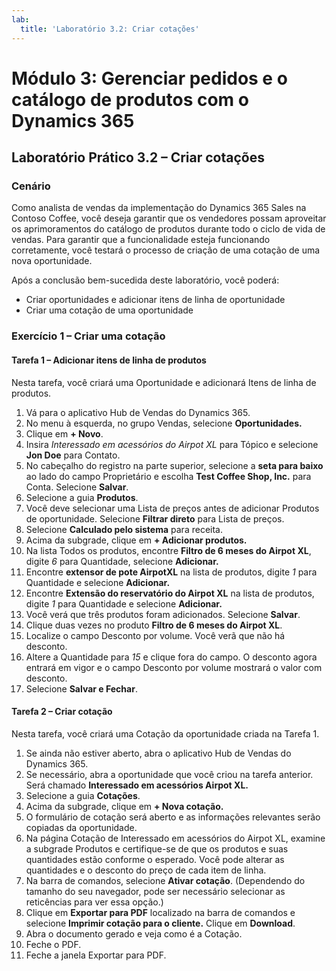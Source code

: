 ```yaml
---
lab:
  title: 'Laboratório 3.2: Criar cotações'
---
```


# Módulo 3: Gerenciar pedidos e o catálogo de produtos com o Dynamics 365

## Laboratório Prático 3.2 – Criar cotações

### Cenário
Como analista de vendas da implementação do Dynamics 365 Sales na Contoso Coffee, você deseja garantir que os vendedores possam aproveitar os aprimoramentos do catálogo de produtos durante todo o ciclo de vida de vendas. Para garantir que a funcionalidade esteja funcionando corretamente, você testará o processo de criação de uma cotação de uma nova oportunidade.

Após a conclusão bem-sucedida deste laboratório, você poderá:
- Criar oportunidades e adicionar itens de linha de oportunidade
- Criar uma cotação de uma oportunidade

### Exercício 1 – Criar uma cotação

#### Tarefa 1 – Adicionar itens de linha de produtos
Nesta tarefa, você criará uma Oportunidade e adicionará Itens de linha de produtos.
1. Vá para o aplicativo Hub de Vendas do Dynamics 365.
2. No menu à esquerda, no grupo Vendas, selecione **Oportunidades.**
3. Clique em **+ Novo**.
4. Insira *Interessado em acessórios do Airpot XL* para Tópico e selecione **Jon Doe** para Contato.
5. No cabeçalho do registro na parte superior, selecione a **seta para baixo** ao lado do campo Proprietário e escolha **Test Coffee Shop, Inc.** para Conta. Selecione **Salvar**.
6. Selecione a guia **Produtos**.
7. Você deve selecionar uma Lista de preços antes de adicionar Produtos de oportunidade. Selecione **Filtrar direto** para Lista de preços.
8. Selecione **Calculado pelo sistema** para receita.
9. Acima da subgrade, clique em **+ Adicionar produtos.**
10. Na lista Todos os produtos, encontre **Filtro de 6 meses do Airpot XL**, digite *6* para Quantidade, selecione **Adicionar.**
11. Encontre **extensor de pote AirpotXL** na lista de produtos, digite *1* para Quantidade e selecione **Adicionar.**
12. Encontre **Extensão do reservatório do Airpot XL** na lista de produtos, digite *1* para Quantidade e selecione **Adicionar.**
13. Você verá que três produtos foram adicionados. Selecione **Salvar**.
14. Clique duas vezes no produto **Filtro de 6 meses do Airpot XL**.
15. Localize o campo Desconto por volume. Você verã que não há desconto.
16. Altere a Quantidade para *15* e clique fora do campo. O desconto agora entrará em vigor e o campo Desconto por volume mostrará o valor com desconto.
17. Selecione **Salvar e Fechar**.

#### Tarefa 2 – Criar cotação
Nesta tarefa, você criará uma Cotação da oportunidade criada na Tarefa 1.
1. Se ainda não estiver aberto, abra o aplicativo Hub de Vendas do Dynamics 365.
2. Se necessário, abra a oportunidade que você criou na tarefa anterior. Será chamado **Interessado em acessórios Airpot XL.**
3. Selecione a guia **Cotações**.
4. Acima da subgrade, clique em **+ Nova cotação.**
5. O formulário de cotação será aberto e as informações relevantes serão copiadas da oportunidade.
6. Na página Cotação de Interessado em acessórios do Airpot XL, examine a subgrade Produtos e certifique-se de que os produtos e suas quantidades estão conforme o esperado. Você pode alterar as quantidades e o desconto do preço de cada item de linha.
7. Na barra de comandos, selecione **Ativar cotação**. (Dependendo do tamanho do seu navegador, pode ser necessário selecionar as reticências para ver essa opção.)
8. Clique em **Exportar para PDF** localizado na barra de comandos e selecione **Imprimir cotação para o cliente.** Clique em **Download**.
9. Abra o documento gerado e veja como é a Cotação.
10. Feche o PDF.
11. Feche a janela Exportar para PDF.

